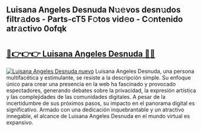 ## Luisana Angeles Desnuda N𝚞𝚎vos desn𝚞dos filtr𝚊dos - Parts-cT5 F𝚘tos vid𝚎o - C𝚘ntenido atr𝚊ctivo 0ofqk

# <h2><a href="http://mbdrxzr.tromn.icu/?c=Luisana+Angeles+Desnuda">🔗👉👉👉 Luisana Angeles Desnuda 🔗🔗</a></h2>

[![Luisana Angeles Desnuda nuevo](https://i.imgur.com/pEAQMta.gif)](http://mbdrxzr.tromn.icu/?c=Luisana+Angeles+Desnuda)
Luisana Angeles Desnuda, una persona multifacética y estimulante, se resiste a la descripción simple. Su enfoque único para crear una presencia en la web ha fascinado y provocado espectadores, generando debates sobre la privacidad, la expresión artística y las complejidades de las comunidades digitales. A pesar de la incertidumbre de sus próximos pasos, su impacto en el panorama digital es significativo. Armado con una dedicación inquebrantable y un atractivo innegable, el alcance de Luisana Angeles Desnuda en el mundo virtual es expansivo.
